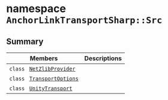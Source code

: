 # namespace `AnchorLinkTransportSharp::Src` 

## Summary

 Members                                | Descriptions                                
----------------------------------------|---------------------------------------------
`class ` [`NetZlibProvider`](AnchorLinkTransportSharp--Src--NetZlibProvider.md) | 
`class ` [`TransportOptions`](AnchorLinkTransportSharp--Src--TransportOptions.md) | 
`class ` [`UnityTransport`](AnchorLinkTransportSharp--Src--UnityTransport.md) | 

